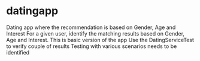 # datingapp
Dating app where the recommendation is based on Gender, Age and Interest
For a given user, identify the matching results based on Gender, Age and Interest. This is basic version of the app
Use the DatingServiceTest to verify couple of results
Testing with various scenarios needs to be identified
